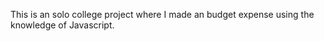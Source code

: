 This is an  solo college project  where I made an budget expense  using the knowledge of Javascript.
